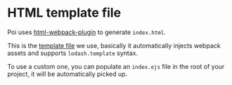 # HTML template file


Poi uses [html-webpack-plugin](https://github.com/jantimon/html-webpack-plugin) to generate `index.html`.

This is the [template file](https://github.com/egoist/poi/blob/master/packages/poi/lib/index.ejs) we use, basically it automatically injects webpack assets and supports `lodash.template` syntax.

To use a custom one, you can populate an `index.ejs` file in the root of your project, it will be automatically picked up.